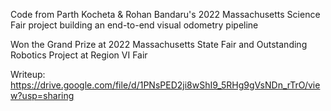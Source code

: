 Code from Parth Kocheta & Rohan Bandaru's 2022 Massachusetts Science Fair project building an end-to-end visual odometry pipeline

Won the Grand Prize at 2022 Massachusetts State Fair and Outstanding Robotics Project at Region VI Fair

Writeup: https://drive.google.com/file/d/1PNsPED2ji8wShI9_5RHg9gVsNDn_rTrO/view?usp=sharing
